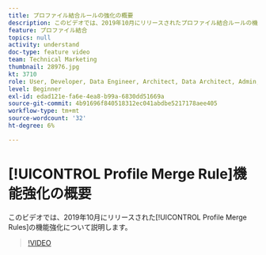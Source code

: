 ```yaml
---
title: プロファイル結合ルールの強化の概要
description: このビデオでは、2019年10月にリリースされたプロファイル結合ルールの機能強化について説明します。
feature: プロファイル結合
topics: null
activity: understand
doc-type: feature video
team: Technical Marketing
thumbnail: 28976.jpg
kt: 3710
role: User, Developer, Data Engineer, Architect, Data Architect, Admin, Leader
level: Beginner
exl-id: edad121e-fa6e-4ea8-b99a-6830dd51669a
source-git-commit: 4b91696f840518312ec041abdbe5217178aee405
workflow-type: tm+mt
source-wordcount: '32'
ht-degree: 6%

---
```


# [!UICONTROL Profile Merge Rule]機能強化の概要

このビデオでは、2019年10月にリリースされた[!UICONTROL Profile Merge Rules]の機能強化について説明します。

>[!VIDEO](https://video.tv.adobe.com/v/28976/?quality=12)
